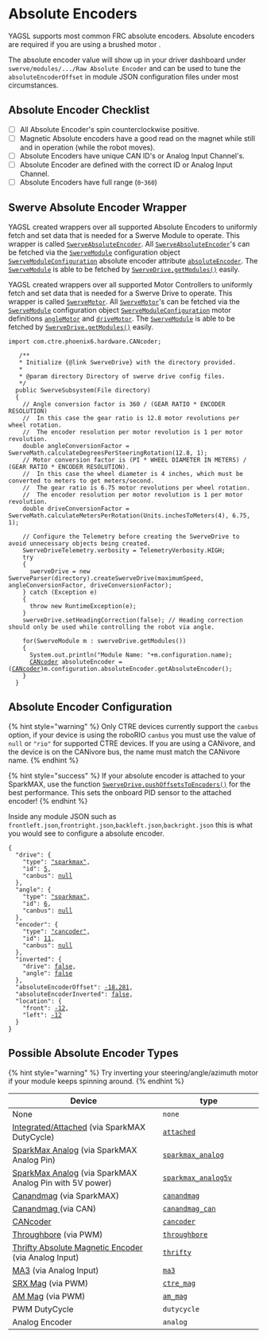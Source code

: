 # Absolute Encoders

YAGSL supports most common FRC absolute encoders. Absolute encoders are required if you are using a brushed motor .

The absolute encoder value will show up in your driver dashboard under `swerve/modules/.../Raw Absolute Encoder` and can be used to tune the `absoluteEncoderOffset` in module JSON configuration files under most circumstances.

## Absolute Encoder Checklist

* [ ] All Absolute Encoder's spin counterclockwise positive.
* [ ] Magnetic Absolute encoders have a good read on the magnet while still and in operation (while the robot moves).
* [ ] Absolute Encoders have unique CAN ID's or Analog Input Channel's.
* [ ] Absolute Encoder are defined with the correct ID or Analog Input Channel.
* [ ] Absolute Encoders have full range (`0`-`360`)

## Swerve Absolute Encoder Wrapper

YAGSL created wrappers over all supported Absolute Encoders to uniformly fetch and set data that is needed for a Swerve Module to operate. This wrapper is called [`SwerveAbsoluteEncoder`](https://broncbotz3481.github.io/YAGSL-Lib/docs/swervelib/encoders/SwerveAbsoluteEncoder.html). All [`SwerveAbsoluteEncoder`](https://broncbotz3481.github.io/YAGSL-Lib/docs/swervelib/encoders/SwerveAbsoluteEncoder.html)'s can be fetched via the [`SwerveModule`](https://broncbotz3481.github.io/YAGSL-Lib/docs/swervelib/SwerveModule.html#configuration) configuration object [`SwerveModuleConfiguration`](https://broncbotz3481.github.io/YAGSL-Lib/docs/swervelib/parser/SwerveModuleConfiguration.html) absolute encoder attribute [`absoluteEncoder`](https://broncbotz3481.github.io/YAGSL-Lib/docs/swervelib/parser/SwerveModuleConfiguration.html#absoluteEncoder). The [`SwerveModule`](https://broncbotz3481.github.io/YAGSL-Lib/docs/swervelib/SwerveModule.html) is able to be fetched by [`SwerveDrive.getModules()`](https://broncbotz3481.github.io/YAGSL-Lib/docs/swervelib/SwerveDrive.html#getModules\(\)) easily.

YAGSL created wrappers over all supported Motor Controllers to uniformly fetch and set data that is needed for a Swerve Drive to operate. This wrapper is called [`SwerveMotor`](https://broncbotz3481.github.io/YAGSL-Lib/docs/swervelib/motors/SwerveMotor.html). All [`SwerveMotor`](https://broncbotz3481.github.io/YAGSL-Lib/docs/swervelib/motors/SwerveMotor.html)'s can be fetched via the [`SwerveModule`](https://broncbotz3481.github.io/YAGSL-Lib/docs/swervelib/SwerveModule.html#configuration) configuration object [`SwerveModuleConfiguration`](https://broncbotz3481.github.io/YAGSL-Lib/docs/swervelib/parser/SwerveModuleConfiguration.html) motor definitions [`angleMotor`](https://broncbotz3481.github.io/YAGSL-Lib/docs/swervelib/parser/SwerveModuleConfiguration.html#angleMotor) and [`driveMotor`](https://broncbotz3481.github.io/YAGSL-Lib/docs/swervelib/parser/SwerveModuleConfiguration.html#driveMotor). The [`SwerveModule`](https://broncbotz3481.github.io/YAGSL-Lib/docs/swervelib/SwerveModule.html) is able to be fetched by [`SwerveDrive.getModules()`](https://broncbotz3481.github.io/YAGSL-Lib/docs/swervelib/SwerveDrive.html#getModules\(\)) easily.

<pre class="language-java"><code class="lang-java">import com.ctre.phoenix6.hardware.CANcoder;
 
   /**
   * Initialize {@link SwerveDrive} with the directory provided.
   *
   * @param directory Directory of swerve drive config files.
   */
  public SwerveSubsystem(File directory)
  {
    // Angle conversion factor is 360 / (GEAR RATIO * ENCODER RESOLUTION)
    //  In this case the gear ratio is 12.8 motor revolutions per wheel rotation.
    //  The encoder resolution per motor revolution is 1 per motor revolution.
    double angleConversionFactor = SwerveMath.calculateDegreesPerSteeringRotation(12.8, 1);
    // Motor conversion factor is (PI * WHEEL DIAMETER IN METERS) / (GEAR RATIO * ENCODER RESOLUTION).
    //  In this case the wheel diameter is 4 inches, which must be converted to meters to get meters/second.
    //  The gear ratio is 6.75 motor revolutions per wheel rotation.
    //  The encoder resolution per motor revolution is 1 per motor revolution.
    double driveConversionFactor = SwerveMath.calculateMetersPerRotation(Units.inchesToMeters(4), 6.75, 1);

    // Configure the Telemetry before creating the SwerveDrive to avoid unnecessary objects being created.
    SwerveDriveTelemetry.verbosity = TelemetryVerbosity.HIGH;
    try
    {
      swerveDrive = new SwerveParser(directory).createSwerveDrive(maximumSpeed, angleConversionFactor, driveConversionFactor);
    } catch (Exception e)
    {
      throw new RuntimeException(e);
    }
    swerveDrive.setHeadingCorrection(false); // Heading correction should only be used while controlling the robot via angle.

    for(SwerveModule m : swerveDrive.getModules())
    {
      System.out.println("Module Name: "+m.configuration.name);
      <a data-footnote-ref href="#user-content-fn-1">CANcoder</a> absoluteEncoder = (<a data-footnote-ref href="#user-content-fn-2">CANcoder</a>)m.configuration.absoluteEncoder.getAbsoluteEncoder();
    }
  }
</code></pre>

## Absolute Encoder Configuration

{% hint style="warning" %}
Only CTRE devices currently support the `canbus` option, if your device is using the roboRIO `canbus` you must use the value of `null` or `"rio"` for supported CTRE devices. If you are using a CANivore, and the device is on the CANivore bus, the name must match the CANivore name.
{% endhint %}

{% hint style="success" %}
If your absolute encoder is attached to your SparkMAX, use the function [`SwerveDrive.pushOffsetsToEncoders()`](https://broncbotz3481.github.io/YAGSL-Lib/docs/swervelib/SwerveDrive.html#pushOffsetsToEncoders\(\)) for the best performance. This sets the onboard PID sensor to the attached encoder!
{% endhint %}

Inside any module JSON such as `frontleft.json`,`frontright.json`,`backleft.json`,`backright.json` this is what you would see to configure a absolute encoder.

<pre class="language-json"><code class="lang-json">{
  "drive": {
    "type": <a data-footnote-ref href="#user-content-fn-3">"sparkmax"</a>,
    "id": <a data-footnote-ref href="#user-content-fn-4">5</a>,
    "canbus": <a data-footnote-ref href="#user-content-fn-5">null</a>
  },
  "angle": {
    "type": <a data-footnote-ref href="#user-content-fn-6">"sparkmax"</a>,
    "id": <a data-footnote-ref href="#user-content-fn-7">6</a>,
    "canbus": <a data-footnote-ref href="#user-content-fn-8">null</a>
  },
  "encoder": {
    "type": <a data-footnote-ref href="#user-content-fn-9">"cancoder"</a>,
    "id": <a data-footnote-ref href="#user-content-fn-10">11</a>,
    "canbus": <a data-footnote-ref href="#user-content-fn-11">null</a>
  },
  "inverted": {
    "drive": <a data-footnote-ref href="#user-content-fn-12">false</a>,
    "angle": <a data-footnote-ref href="#user-content-fn-13">false</a>
  },
  "absoluteEncoderOffset": <a data-footnote-ref href="#user-content-fn-14">-18.281</a>,
  "absoluteEncoderInverted": <a data-footnote-ref href="#user-content-fn-15">false</a>,
  "location": {
    "front": <a data-footnote-ref href="#user-content-fn-16">-12</a>,
    "left": <a data-footnote-ref href="#user-content-fn-17">-12</a>
  }
}
</code></pre>

## Possible Absolute Encoder Types

{% hint style="warning" %}
Try inverting your steering/angle/azimuth motor if your module keeps spinning around.
{% endhint %}

<table data-full-width="true"><thead><tr><th width="538">Device</th><th width="269">type</th></tr></thead><tbody><tr><td>None</td><td><code>none</code></td></tr><tr><td><a href="https://docs.revrobotics.com/brushless/spark-max/encoders/absolute#data-port-connector-information">Integrated/Attached</a> (via SparkMAX DutyCycle)</td><td><a data-footnote-ref href="#user-content-fn-18"><code>attached</code></a></td></tr><tr><td><a href="https://docs.revrobotics.com/brushless/spark-max/encoders/absolute#data-port-connector-information">SparkMax Analog</a> (via SparkMAX Analog Pin)</td><td><a data-footnote-ref href="#user-content-fn-19"><code>sparkmax_analog</code></a></td></tr><tr><td><a href="https://docs.revrobotics.com/brushless/spark-max/encoders/absolute#data-port-connector-information">SparkMax Analog</a> (via SparkMAX Analog Pin  with 5V power)</td><td><a data-footnote-ref href="#user-content-fn-20"><code>sparkmax_analog5v</code></a></td></tr><tr><td><a href="https://docs.reduxrobotics.com/canandmag/spark-max#using-the-pwm-output-with-spark-max">Canandmag</a> (via SparkMAX)</td><td><a data-footnote-ref href="#user-content-fn-21"><code>canandmag</code></a></td></tr><tr><td><a href="https://docs.reduxrobotics.com/canandmag/getting-started">Canandmag </a>(via CAN)</td><td><a data-footnote-ref href="#user-content-fn-22"><code>canandmag_can</code></a></td></tr><tr><td><a href="https://pro.docs.ctr-electronics.com/en/latest/docs/hardware-reference/cancoder/index.html">CANcoder</a></td><td><a data-footnote-ref href="#user-content-fn-23"><code>cancoder</code></a></td></tr><tr><td><a href="https://www.revrobotics.com/rev-11-1271/">Throughbore</a> (via PWM)</td><td><a data-footnote-ref href="#user-content-fn-24"><code>throughbore</code></a></td></tr><tr><td><a href="https://www.thethriftybot.com/products/thrifty-absolute-magnetic-encoder">Thrifty Absolute Magnetic Encoder</a> (via Analog Input)</td><td><a data-footnote-ref href="#user-content-fn-25"><code>thrifty</code></a></td></tr><tr><td><a href="https://www.andymark.com/products/ma3-absolute-encoder-with-cable">MA3</a> (via Analog Input)</td><td><a data-footnote-ref href="#user-content-fn-26"><code>ma3</code></a></td></tr><tr><td><a href="https://store.ctr-electronics.com/srx-mag-encoder/">SRX Mag</a> (via PWM)</td><td><a data-footnote-ref href="#user-content-fn-27"><code>ctre_mag</code></a></td></tr><tr><td><a href="https://www.andymark.com/products/am-mag-encoder">AM Mag</a> (via PWM)</td><td><a data-footnote-ref href="#user-content-fn-28"><code>am_mag</code></a></td></tr><tr><td>PWM DutyCycle</td><td><code>dutycycle</code></td></tr><tr><td>Analog Encoder</td><td><code>analog</code></td></tr></tbody></table>

[^1]: [`CANcoder`](https://api.ctr-electronics.com/phoenix6/release/java/com/ctre/phoenix6/hardware/CANcoder.html) from Phoenix 6, initialized via CAN bus and CAN ID from configurations.

[^2]: [`CANcoder`](https://api.ctr-electronics.com/phoenix6/release/java/com/ctre/phoenix6/hardware/CANcoder.html) from Phoenix 6, initialized via CAN bus and CAN ID from configurations. Cast `Object` to [`CANcoder`](https://api.ctr-electronics.com/phoenix6/release/java/com/ctre/phoenix6/hardware/CANcoder.html)

[^3]: SparkMAX brushless mode is selected.

[^4]: The SparkMAX has a CAN ID of `5`.

[^5]: SparkMAX is not compatible with CANivore so the `canbus` should be `null` or `""`.

[^6]: SparkMAX brushless mode is selected.

[^7]: The SparkMAX has a CAN ID of `6`.

[^8]: SparkMAX is not compatible with CANivore so the `canbus` should be `null` or `""`.

[^9]: [`CANcoder`](https://api.ctr-electronics.com/phoenix6/release/java/com/ctre/phoenix6/hardware/CANcoder.html) is selected using the CAN ID and bus bellow.

[^10]: [`CANcoder`](https://api.ctr-electronics.com/phoenix6/release/java/com/ctre/phoenix6/hardware/CANcoder.html) id for this module.

[^11]: CANivore name of which the [`CANcoder`](https://api.ctr-electronics.com/phoenix6/release/java/com/ctre/phoenix6/hardware/CANcoder.html) resides on.

[^12]: The drive motor spins counter clockwise positive without any inversion.

[^13]: The steering/angle/azimuth motor spins counterclockwise positive without inversion.

[^14]: Offset read from `Module[...] Raw Absolute Encoder` when the wheel was facing straight and bevels the same way.\
    \
    Offsets are in degrees.

[^15]: This should rarely, if ever, be true.

[^16]: The center of this module is `-12`in from the center of the robot "frontwise".

[^17]: The center of this module is `-12`in from the center of the robot "left".

[^18]: ```json
    "encoder": {
        "type": "attached",
        "id": 11,
        "canbus": null
      },
    ```

[^19]: ```json
    "encoder": {
        "type": "sparkmax_analog",
        "id": 11,
        "canbus": null
      },
    ```

[^20]: ```json
    "encoder": {
        "type": "sparkmax_analog5v",
        "id": 11,
        "canbus": null
      },
    ```

[^21]: ```json
    "encoder": {
        "type": "canandmag",
        "id": 11,
        "canbus": null
      },
    ```

[^22]: ```json
    "encoder": {
        "type": "canandmag_can",
        "id": 11,
        "canbus": null
      },
    ```

[^23]: ```json
    "encoder": {
        "type": "cancoder",
        "id": 11,
        "canbus": null
      },
    ```

[^24]: ```json
    "encoder": {
        "type": "throughbore",
        "id": 11,
        "canbus": null
      },
    ```

[^25]: ```json
    "encoder": {
        "type": "thrifty",
        "id": 11,
        "canbus": null
      },
    ```

[^26]: ```json
    "encoder": {
        "type": "ma3",
        "id": 11,
        "canbus": null
      },
    ```

[^27]: ```json
    "encoder": {
        "type": "ctre_mag",
        "id": 11,
        "canbus": null
      },
    ```

[^28]: ```json
    "encoder": {
        "type": "am_mag",
        "id": 11,
        "canbus": null
      },
    ```
